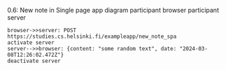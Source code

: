 0.6: New note in Single page app diagram
    participant browser
    participant server

    browser->>server: POST https://studies.cs.helsinki.fi/exampleapp/new_note_spa
    activate server
    server-->>browser: {content: "some random text", date: "2024-03-08T12:26:02.472Z"}
    deactivate server